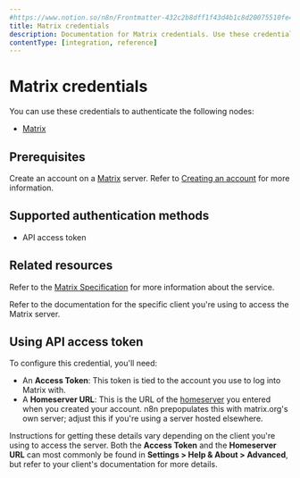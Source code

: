 ```yaml
---
#https://www.notion.so/n8n/Frontmatter-432c2b8dff1f43d4b1c8d20075510fe4
title: Matrix credentials
description: Documentation for Matrix credentials. Use these credentials to authenticate Matrix in n8n, a workflow automation platform.
contentType: [integration, reference]
---
```


# Matrix credentials

You can use these credentials to authenticate the following nodes:

- [Matrix](/integrations/builtin/app-nodes/n8n-nodes-base.matrix.md)

## Prerequisites

Create an account on a [Matrix](https://matrix.org/) server. Refer to [Creating an account](https://matrix.org/docs/chat_basics/matrix-for-im/#creating-a-matrix-account) for more information.

## Supported authentication methods

- API access token

## Related resources

Refer to the [Matrix Specification](https://spec.matrix.org/latest/) for more information about the service.

Refer to the documentation for the specific client you're using to access the Matrix server.

## Using API access token

To configure this credential, you'll need:

- An **Access Token**: This token is tied to the account you use to log into Matrix with.
- A **Homeserver URL**: This is the URL of the [homeserver](https://matrix.org/docs/matrix-concepts/elements-of-matrix/#homeserver) you entered when you created your account. n8n prepopulates this with matrix.org's own server; adjust this if you're using a server hosted elsewhere.

Instructions for getting these details vary depending on the client you're using to access the server. Both the **Access Token** and the **Homeserver URL** can most commonly be found in **Settings > Help & About > Advanced**, but refer to your client's documentation for more details. 

